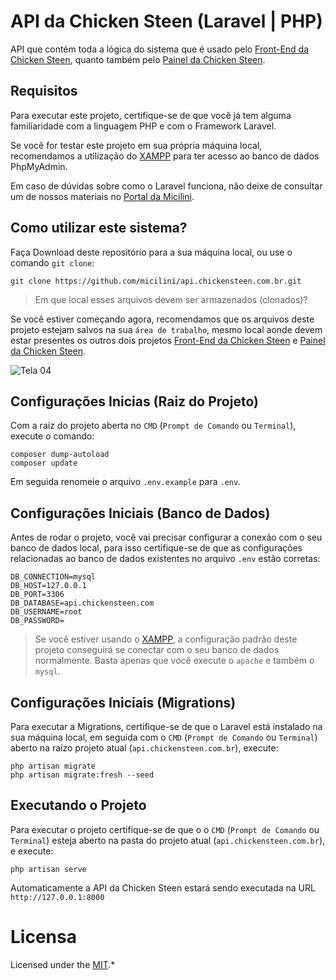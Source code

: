 # API da Chicken Steen (Laravel | PHP)

API que contém toda a lógica do sistema que é usado pelo [Front-End da Chicken Steen](https://github.com/micilini/Chicken-Steen), quanto também pelo [Painel da Chicken Steen](https://github.com/micilini/painel.chickensteen.com.br).

## Requisitos

Para executar este projeto, certifique-se de que você já tem alguma familiaridade com a linguagem PHP e com o Framework Laravel.

Se você for testar este projeto em sua própria máquina local, recomendamos a utilização do [XAMPP](https://www.apachefriends.org/pt_br/index.html) para ter acesso ao banco de dados PhpMyAdmin.

Em caso de dúvidas sobre como o Laravel funciona, não deixe de consultar um de nossos materiais no [Portal da Micilini](https://micilini.com/conteudos/php/laravel-parte-1).

## Como utilizar este sistema?

Faça Download deste repositório para a sua máquina local, ou use o comando ```git clone```:

```
git clone https://github.com/micilini/api.chickensteen.com.br.git
```

> Em que local esses arquivos devem ser armazenados (clonados)?

Se você estiver começando agora, recomendamos que os arquivos deste projeto estejam salvos na sua ```área de trabalho```, mesmo local aonde devem estar presentes os outros dois projetos [Front-End da Chicken Steen](https://github.com/micilini/Chicken-Steen) e [Painel da Chicken Steen](https://github.com/micilini/painel.chickensteen.com.br).

![Tela 04](http://chickensteen.com.br/assets/images/telas/tela-04.png)

## Configurações Inicias (Raiz do Projeto)

Com a raíz do projeto aberta no ```CMD``` (```Prompt de Comando``` ou ```Terminal```), execute o comando:

```
composer dump-autoload
composer update
```

Em seguida renomeie o arquivo ```.env.example``` para ```.env```.

## Configurações Iniciais (Banco de Dados)

Antes de rodar o projeto, você vai precisar configurar a conexão com o seu banco de dados local, para isso certifique-se de que as configurações relacionadas ao banco de dados existentes no arquivo ```.env``` estão corretas:

```
DB_CONNECTION=mysql
DB_HOST=127.0.0.1
DB_PORT=3306
DB_DATABASE=api.chickensteen.com
DB_USERNAME=root
DB_PASSWORD=
```

> Se você estiver usando o [XAMPP](https://www.apachefriends.org/pt_br/index.html), a configuração padrão deste projeto conseguirá se conectar com o seu banco de dados normalmente. Basta apenas que você execute o ```apache``` e também o ```mysql```.

## Configurações Iniciais (Migrations)

Para executar a Migrations, certifique-se de que o Laravel está instalado na sua máquina local, em seguida com o ```CMD``` (```Prompt de Comando``` ou ```Terminal```) aberto na raízo projeto atual (```api.chickensteen.com.br```), execute:

```
php artisan migrate
php artisan migrate:fresh --seed
```

## Executando o Projeto

Para executar o projeto certifique-se de que o  o ```CMD``` (```Prompt de Comando``` ou ```Terminal```) esteja aberto na pasta do projeto atual (```api.chickensteen.com.br```), e execute:

```
php artisan serve
```

Automaticamente a API da Chicken Steen estará sendo executada na URL  ```http://127.0.0.1:8000```

# Licensa

Licensed under the [MIT](https://github.com/git/git-scm.com/blob/main/MIT-LICENSE.txt).*
